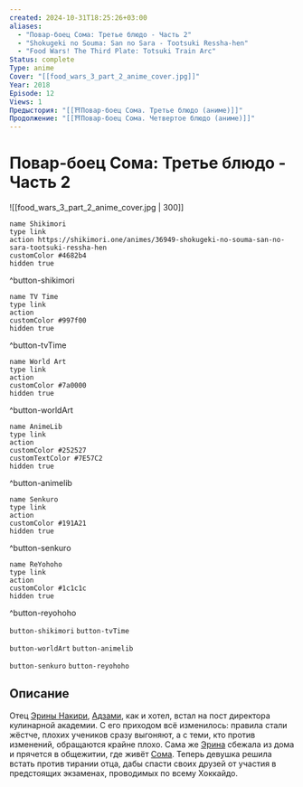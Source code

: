 ```yaml
---
created: 2024-10-31T18:25:26+03:00
aliases:
  - "Повар-боец Сома: Третье блюдо - Часть 2"
  - "Shokugeki no Souma: San no Sara - Tootsuki Ressha-hen"
  - "Food Wars! The Third Plate: Totsuki Train Arc"
Status: complete
Type: anime
Cover: "[[food_wars_3_part_2_anime_cover.jpg]]"
Year: 2018
Episode: 12
Views: 1
Предыстория: "[[⛩️Повар-боец Сома. Третье блюдо (аниме)]]"
Продолжение: "[[⛩️Повар-боец Сома. Четвертое блюдо (аниме)]]"
---
```


# Повар-боец Сома: Третье блюдо - Часть 2

![[food_wars_3_part_2_anime_cover.jpg | 300]] 

```button
name Shikimori
type link
action https://shikimori.one/animes/36949-shokugeki-no-souma-san-no-sara-tootsuki-ressha-hen
customColor #4682b4
hidden true
```
^button-shikimori

```button
name TV Time
type link
action 
customColor #997f00
hidden true
```
^button-tvTime

```button
name World Art
type link
action 
customColor #7a0000
hidden true
```
^button-worldArt

```button
name AnimeLib
type link
action 
customColor #252527
customTextColor #7E57C2
hidden true
```
^button-animelib

```button
name Senkuro
type link
action 
customColor #191A21
hidden true
```
^button-senkuro

```button
name ReYohoho
type link
action 
customColor #1c1c1c
hidden true
```
^button-reyohoho



`button-shikimori` `button-tvTime`

`button-worldArt` `button-animelib`

`button-senkuro` `button-reyohoho`

## Описание

Отец [Эрины Накири](https://shikimori.one/characters/75284-erina-nakiri), [Адзами](https://shikimori.one/characters/133118-azami-nakiri), как и хотел, встал на пост директора кулинарной академии. С его приходом всё изменилось: правила стали жёстче, плохих учеников сразу выгоняют, а с теми, кто против изменений, обращаются крайне плохо. Сама же [Эрина](https://shikimori.one/characters/75284-erina-nakiri) сбежала из дома и прячется в общежитии, где живёт [Сома](https://shikimori.one/characters/75216-souma-yukihira). Теперь девушка решила встать против тирании отца, дабы спасти своих друзей от участия в предстоящих экзаменах, проводимых по всему Хоккайдо.
